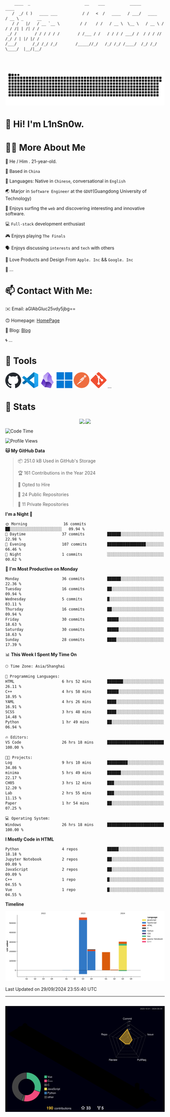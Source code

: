 ```

    ____  _                        __    ___           _____           ____           
   /  _/ ( )   ____ ___           / /   <  /   ____   / ___/   ____   / __ \ _      __
   / /   |/   / __ `__ \         / /    / /   / __ \  \__ \   / __ \ / / / /| | /| / /
 _/ /        / / / / / /        / /___ / /   / / / / ___/ /  / / / // /_/ / | |/ |/ / 
/___/       /_/ /_/ /_/        /_____//_/   /_/ /_/ /____/  /_/ /_/ \____/  |__/|__/  
                                                                                      
                                          

```
##
![](https://raw.githubusercontent.com/lin-snow/lin-snow/output/github-contribution-grid-snake-dark.svg)

# 👋 Hi! I'm L1nSn0w.

# 👨‍💻 More About Me

🤠 He / Him . 21-year-old.

🎈 Based in `China`
  
🤔 Languages: Native in `Chinese`, conversational in `English`

🌏 Marjor in `Software Engineer` at the `GDUT`(Guangdong University of Technology)

🛟 Enjoys surfing the `web` and discovering interesting and innovative software.

💻 `Full-stack` development enthusiast

🎮 Enjoys playing `The Finals`

🗣️ Enjoys discussing `interests` and `tech` with others

👾 Love Products and Design From `Apple. Inc` && `Google. Inc`  

🤪 ...

# 📫 Contact With Me:

✉️ Email: aGlAbGluc25vdy5jbg==

🙃 Homepage: [HomePage](https://linsnow.cn)

📝 Blog: [Blog](https://blog.linsnow.cn)

🌀 ...

# 🔮 Tools

<img src="./icons/github-mark.svg" width="50"  alt="Github"> <img src="./icons/vscode.svg" width="50" alt="VScode"> <img src="./icons/obsidian-logo-gradient.svg" width="50" alt="Obsidian"> <img src="./icons/Windows_logo_-_2021.svg.png" width="50" alt="Windows 11"> <img src="./icons/postman-icon.png" width="50" alt="POSTMAN"> <img src="./icons/Git-Icon-1788C.png" width="50" alt="Git"> ...

# 🍟 Stats

<div style="text-align: center;">
    <a href="https://github.com/lin-snow">
        <img align="center" src="https://githubstat.linsnow.cn/api/top-langs/?username=lin-snow&layout=compact" />
    </a>
    <a href="https://github.com/lin-snow">
        <img align="center" src="https://githubstat.linsnow.cn/api?username=lin-snow&count_private=true&show_icons=true&theme=ambient_gradient" />
    </a>
</div>

<!--START_SECTION:waka-->
![Code Time](http://img.shields.io/badge/Code%20Time-73%20hrs%2034%20mins-blue)

![Profile Views](http://img.shields.io/badge/Profile%20Views-4-blue)

**🐱 My GitHub Data** 

> 📦 251.0 kB Used in GitHub's Storage 
 > 
> 🏆 161 Contributions in the Year 2024
 > 
> 💼 Opted to Hire
 > 
> 📜 24 Public Repositories 
 > 
> 🔑 11 Private Repositories 
 > 
**I'm a Night 🦉** 

```text
🌞 Morning                16 commits          ██░░░░░░░░░░░░░░░░░░░░░░░   09.94 % 
🌆 Daytime                37 commits          ██████░░░░░░░░░░░░░░░░░░░   22.98 % 
🌃 Evening                107 commits         █████████████████░░░░░░░░   66.46 % 
🌙 Night                  1 commits           ░░░░░░░░░░░░░░░░░░░░░░░░░   00.62 % 
```
📅 **I'm Most Productive on Monday** 

```text
Monday                   36 commits          ██████░░░░░░░░░░░░░░░░░░░   22.36 % 
Tuesday                  16 commits          ██░░░░░░░░░░░░░░░░░░░░░░░   09.94 % 
Wednesday                5 commits           █░░░░░░░░░░░░░░░░░░░░░░░░   03.11 % 
Thursday                 16 commits          ██░░░░░░░░░░░░░░░░░░░░░░░   09.94 % 
Friday                   30 commits          █████░░░░░░░░░░░░░░░░░░░░   18.63 % 
Saturday                 30 commits          █████░░░░░░░░░░░░░░░░░░░░   18.63 % 
Sunday                   28 commits          ████░░░░░░░░░░░░░░░░░░░░░   17.39 % 
```


📊 **This Week I Spent My Time On** 

```text
🕑︎ Time Zone: Asia/Shanghai

💬 Programming Languages: 
HTML                     6 hrs 52 mins       ███████░░░░░░░░░░░░░░░░░░   26.11 % 
C++                      4 hrs 58 mins       █████░░░░░░░░░░░░░░░░░░░░   18.95 % 
YAML                     4 hrs 26 mins       ████░░░░░░░░░░░░░░░░░░░░░   16.91 % 
SCSS                     3 hrs 48 mins       ████░░░░░░░░░░░░░░░░░░░░░   14.48 % 
Python                   1 hr 49 mins        ██░░░░░░░░░░░░░░░░░░░░░░░   06.94 % 

🔥 Editors: 
VS Code                  26 hrs 18 mins      █████████████████████████   100.00 % 

🐱‍💻 Projects: 
Log                      9 hrs 10 mins       █████████░░░░░░░░░░░░░░░░   34.86 % 
minima                   5 hrs 49 mins       ██████░░░░░░░░░░░░░░░░░░░   22.17 % 
CH05                     3 hrs 12 mins       ███░░░░░░░░░░░░░░░░░░░░░░   12.20 % 
Lab                      2 hrs 55 mins       ███░░░░░░░░░░░░░░░░░░░░░░   11.15 % 
Paper                    1 hr 54 mins        ██░░░░░░░░░░░░░░░░░░░░░░░   07.25 % 

💻 Operating System: 
Windows                  26 hrs 18 mins      █████████████████████████   100.00 % 
```

**I Mostly Code in HTML** 

```text
Python                   4 repos             █████░░░░░░░░░░░░░░░░░░░░   18.18 % 
Jupyter Notebook         2 repos             ██░░░░░░░░░░░░░░░░░░░░░░░   09.09 % 
JavaScript               2 repos             ██░░░░░░░░░░░░░░░░░░░░░░░   09.09 % 
C++                      1 repo              █░░░░░░░░░░░░░░░░░░░░░░░░   04.55 % 
Vue                      1 repo              █░░░░░░░░░░░░░░░░░░░░░░░░   04.55 % 
```



**Timeline**

![Lines of Code chart](https://raw.githubusercontent.com/lin-snow/lin-snow/main/assets/bar_graph.png)


 Last Updated on 29/09/2024 23:55:40 UTC
<!--END_SECTION:waka-->



---
##
![](./profile-3d-contrib/profile-night-rainbow.svg)
